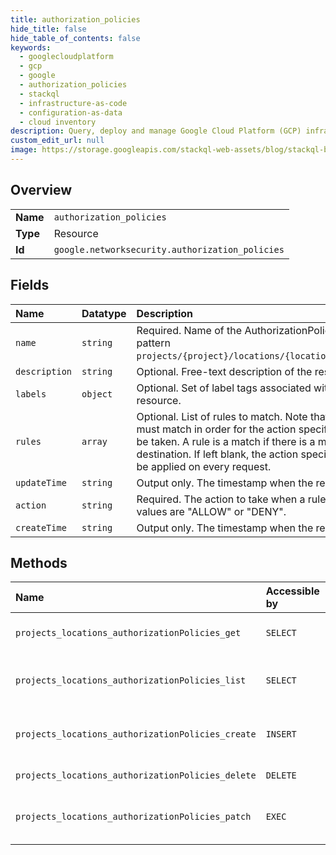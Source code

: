 ```yaml
---
title: authorization_policies
hide_title: false
hide_table_of_contents: false
keywords:
  - googlecloudplatform
  - gcp
  - google
  - authorization_policies
  - stackql
  - infrastructure-as-code
  - configuration-as-data
  - cloud inventory
description: Query, deploy and manage Google Cloud Platform (GCP) infrastructure and resources using SQL
custom_edit_url: null
image: https://storage.googleapis.com/stackql-web-assets/blog/stackql-blog-post-featured-image.png
---
```

  
    

## Overview
<table><tbody>
<tr><td><b>Name</b></td><td><code>authorization_policies</code></td></tr>
<tr><td><b>Type</b></td><td>Resource</td></tr>
<tr><td><b>Id</b></td><td><code>google.networksecurity.authorization_policies</code></td></tr>
</tbody></table>

## Fields
| Name | Datatype | Description |
|:-----|:---------|:------------|
| `name` | `string` | Required. Name of the AuthorizationPolicy resource. It matches pattern `projects/{project}/locations/{location}/authorizationPolicies/`. |
| `description` | `string` | Optional. Free-text description of the resource. |
| `labels` | `object` | Optional. Set of label tags associated with the AuthorizationPolicy resource. |
| `rules` | `array` | Optional. List of rules to match. Note that at least one of the rules must match in order for the action specified in the 'action' field to be taken. A rule is a match if there is a matching source and destination. If left blank, the action specified in the `action` field will be applied on every request. |
| `updateTime` | `string` | Output only. The timestamp when the resource was updated. |
| `action` | `string` | Required. The action to take when a rule match is found. Possible values are "ALLOW" or "DENY". |
| `createTime` | `string` | Output only. The timestamp when the resource was created. |
## Methods
| Name | Accessible by | Required Params | Description |
|:-----|:--------------|:----------------|:------------|
| `projects_locations_authorizationPolicies_get` | `SELECT` | `name` | Gets details of a single AuthorizationPolicy. |
| `projects_locations_authorizationPolicies_list` | `SELECT` | `parent` | Lists AuthorizationPolicies in a given project and location. |
| `projects_locations_authorizationPolicies_create` | `INSERT` | `parent` | Creates a new AuthorizationPolicy in a given project and location. |
| `projects_locations_authorizationPolicies_delete` | `DELETE` | `name` | Deletes a single AuthorizationPolicy. |
| `projects_locations_authorizationPolicies_patch` | `EXEC` | `name` | Updates the parameters of a single AuthorizationPolicy. |
